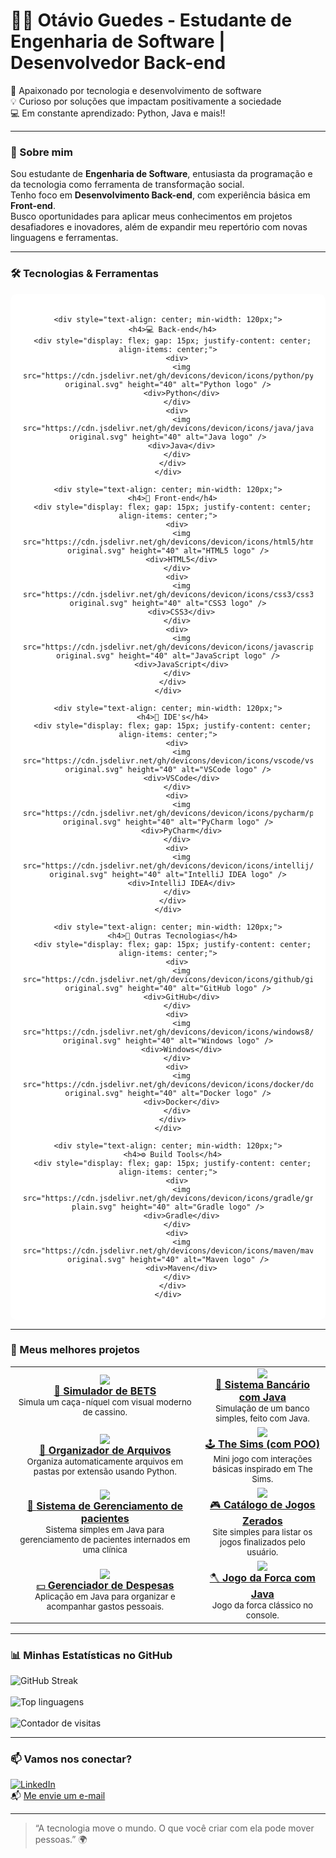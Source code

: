 # 👨‍💻 Otávio Guedes - Estudante de Engenharia de Software | Desenvolvedor Back-end

🚀 Apaixonado por tecnologia e desenvolvimento de software  
💡 Curioso por soluções que impactam positivamente a sociedade  
💻 Em constante aprendizado: Python, Java e mais!!

---

### 🧠 Sobre mim

Sou estudante de **Engenharia de Software**, entusiasta da programação e da tecnologia como ferramenta de transformação social.  
Tenho foco em **Desenvolvimento Back-end**, com experiência básica em **Front-end**.  
Busco oportunidades para aplicar meus conhecimentos em projetos desafiadores e inovadores, além de expandir meu repertório com novas linguagens e ferramentas.

---

### 🛠️ Tecnologias & Ferramentas

<div align="center" style="background-color: white; padding: 20px; border-radius: 10px;">
  <div style="display: flex; flex-wrap: wrap; justify-content: center; gap: 40px; max-width: 900px;">
    
    <div style="text-align: center; min-width: 120px;">
      <h4>💻 Back-end</h4>
      <div style="display: flex; gap: 15px; justify-content: center; align-items: center;">
        <div>
          <img src="https://cdn.jsdelivr.net/gh/devicons/devicon/icons/python/python-original.svg" height="40" alt="Python logo" />
          <div>Python</div>
        </div>
        <div>
          <img src="https://cdn.jsdelivr.net/gh/devicons/devicon/icons/java/java-original.svg" height="40" alt="Java logo" />
          <div>Java</div>
        </div>
      </div>
    </div>

    <div style="text-align: center; min-width: 120px;">
      <h4>🎨 Front-end</h4>
      <div style="display: flex; gap: 15px; justify-content: center; align-items: center;">
        <div>
          <img src="https://cdn.jsdelivr.net/gh/devicons/devicon/icons/html5/html5-original.svg" height="40" alt="HTML5 logo" />
          <div>HTML5</div>
        </div>
        <div>
          <img src="https://cdn.jsdelivr.net/gh/devicons/devicon/icons/css3/css3-original.svg" height="40" alt="CSS3 logo" />
          <div>CSS3</div>
        </div>
        <div>
          <img src="https://cdn.jsdelivr.net/gh/devicons/devicon/icons/javascript/javascript-original.svg" height="40" alt="JavaScript logo" />
          <div>JavaScript</div>
        </div>
      </div>
    </div>

    <div style="text-align: center; min-width: 120px;">
      <h4>🧰 IDE's</h4>
      <div style="display: flex; gap: 15px; justify-content: center; align-items: center;">
        <div>
          <img src="https://cdn.jsdelivr.net/gh/devicons/devicon/icons/vscode/vscode-original.svg" height="40" alt="VSCode logo" />
          <div>VSCode</div>
        </div>
        <div>
          <img src="https://cdn.jsdelivr.net/gh/devicons/devicon/icons/pycharm/pycharm-original.svg" height="40" alt="PyCharm logo" />
          <div>PyCharm</div>
        </div>
        <div>
          <img src="https://cdn.jsdelivr.net/gh/devicons/devicon/icons/intellij/intellij-original.svg" height="40" alt="IntelliJ IDEA logo" />
          <div>IntelliJ IDEA</div>
        </div>
      </div>
    </div>

    <div style="text-align: center; min-width: 120px;">
      <h4>🧪 Outras Tecnologias</h4>
      <div style="display: flex; gap: 15px; justify-content: center; align-items: center;">
        <div>
          <img src="https://cdn.jsdelivr.net/gh/devicons/devicon/icons/github/github-original.svg" height="40" alt="GitHub logo" />
          <div>GitHub</div>
        </div>
        <div>
          <img src="https://cdn.jsdelivr.net/gh/devicons/devicon/icons/windows8/windows8-original.svg" height="40" alt="Windows logo" />
          <div>Windows</div>
        </div>
        <div>
          <img src="https://cdn.jsdelivr.net/gh/devicons/devicon/icons/docker/docker-original.svg" height="40" alt="Docker logo" />
          <div>Docker</div>
        </div>
      </div>
    </div>

    <div style="text-align: center; min-width: 120px;">
      <h4>⚙️ Build Tools</h4>
      <div style="display: flex; gap: 15px; justify-content: center; align-items: center;">
        <div>
          <img src="https://cdn.jsdelivr.net/gh/devicons/devicon/icons/gradle/gradle-plain.svg" height="40" alt="Gradle logo" />
          <div>Gradle</div>
        </div>
        <div>
          <img src="https://cdn.jsdelivr.net/gh/devicons/devicon/icons/maven/maven-original.svg" height="40" alt="Maven logo" />
          <div>Maven</div>
        </div>
      </div>
    </div>
  </div>
</div>

---

### 🚀 Meus melhores projetos

<table>
  <tr>
    <td align="center">
      <a href="https://github.com/PandaLoko27/SimuladorDeBETS">
        <img src="https://img.shields.io/badge/-Simulador%20de%20BETS-111?style=for-the-badge&logo=python&logoColor=white" />
        <br/>
        🎰 <strong>Simulador de BETS</strong>
      </a>
      <br/>
      <sub>Simula um caça-níquel com visual moderno de cassino.</sub>
    </td>
    <td align="center">
      <a href="https://github.com/PandaLoko27/sistema-bancario-java-poo">
        <img src="https://img.shields.io/badge/-Sistema%20Bancário-ED8B00?style=for-the-badge&logo=java&logoColor=white" />
        <br/>
        🏦 <strong>Sistema Bancário com Java</strong>
      </a>
      <br/>
      <sub>Simulação de um banco simples, feito com Java.</sub>
    </td>
  </tr>
  <tr>
    <td align="center">
      <a href="https://github.com/PandaLoko27/MyOwnLilCodes--PYTHON-/blob/main/OrganizadorDeArquivos.py">
        <img src="https://img.shields.io/badge/-Organizador%20de%20Arquivos-306998?style=for-the-badge&logo=python&logoColor=white" />
        <br/>
        🔧 <strong>Organizador de Arquivos</strong>
      </a>
      <br/>
      <sub>Organiza automaticamente arquivos em pastas por extensão usando Python.</sub>
    </td>
    <td align="center">
      <a href="https://github.com/PandaLoko27/MyOwnLilCodes--PYTHON-/blob/main/TheSims.py">
        <img src="https://img.shields.io/badge/-The%20Sims%20(POO)-brightgreen?style=for-the-badge&logo=python&logoColor=white" />
        <br/>
        🕹️ <strong>The Sims (com POO)</strong>
      </a>
      <br/>
      <sub>Mini jogo com interações básicas inspirado em The Sims.</sub>
    </td>
  </tr>
  <tr>
    <td align="center">
      <a href="https://github.com/PandaLoko27/Sistema_de_Gerenciamento_de_Pacientes---Java">
        <img src="https://img.shields.io/badge/-Sistema de Gerenciamento de pacientes%20Simples-e34c26?style=for-the-badge&logo=java&logoColor=white" />
        <br/>
        🏥 <strong>Sistema de Gerenciamento de pacientes</strong>
      </a>
      <br/>
      <sub>Sistema simples em Java para gerenciamento de pacientes internados em uma clínica</sub>
    </td>
    <td align="center">
      <a href="https://github.com/PandaLoko27/MyOwnLilCodes--HTML-CSS/tree/main/Catalogo%20de%20jogos%20zerados">
        <img src="https://img.shields.io/badge/-Catálogo%20de%20Jogos-ff5722?style=for-the-badge&logo=javascript&logoColor=white" />
        <br/>
        🎮 <strong>Catálogo de Jogos Zerados</strong>
      </a>
      <br/>
      <sub>Site simples para listar os jogos finalizados pelo usuário.</sub>
    </td>
  </tr>
  <tr>
    <td align="center">
      <a href="https://github.com/PandaLoko27/MyOwnLilCodes--Java/tree/main/Gerenciador%20de%20despesas">
        <img src="https://img.shields.io/badge/-Gerenciador%20de%20Despesas-brown?style=for-the-badge&logo=java&logoColor=white" />
        <br/>
        💵 <strong>Gerenciador de Despesas</strong>
      </a>
      <br/>
      <sub>Aplicação em Java para organizar e acompanhar gastos pessoais.</sub>
    </td>
    <td align="center">
      <a href="https://github.com/PandaLoko27/JogoForca--JAVA">
        <img src="https://img.shields.io/badge/-Jogo%20da%20Forca-007396?style=for-the-badge&logo=java&logoColor=white" />
        <br/>
        🪓 <strong>Jogo da Forca com Java</strong>
      </a>
      <br/>
      <sub>Jogo da forca clássico no console.</sub>
    </td>
  </tr>
</table>

---

### 📊 Minhas Estatísticas no GitHub

<div style="display: flex; align-items: flex-start; gap: 20px;">
  <div>
    <img src="https://streak-stats.demolab.com?user=PandaLoko27&theme=merko&locale=pt_BR&date_format=j%2Fn%5B%2FY%5D&card_width=500" alt="GitHub Streak" />
    <br><br>
    <img src="https://github-readme-stats.vercel.app/api/top-langs/?username=PandaLoko27&langs_count=8&layout=compact&theme=merko" alt="Top linguagens" />
    <br><br>
    <img src="https://komarev.com/ghpvc/?username=PandaLoko27&label=Visualiza%C3%A7%C3%B5es+do+perfil&color=green" alt="Contador de visitas" />
  </div>
</div>

---

### 📫 Vamos nos conectar?

[![LinkedIn](https://img.shields.io/badge/LinkedIn-0077B5?logo=linkedin&logoColor=fff)](https://www.linkedin.com/in/otávio-guedes-27042007og/)  
📬 [Me envie um e-mail](mailto:otavioaredes62@gmail.com)

---

> “A tecnologia move o mundo. O que você criar com ela pode mover pessoas.” 🌍
